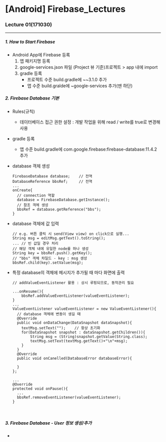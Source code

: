# [Android] Firebase_Lectures
### Lecture 01(171030)
- - -

##### 1. How to Start Firebase
  * Android App에 Firebase 등록
    1. 앱 패키지명 등록
    2. google-services.json 파일 (Project 뷰 기준)프로젝트 > app 내에 import
    3. gradle 등록
        - 프로젝트 수준 build.gradle에 ~~3.1.0 추가
        - 앱 수준 build.gralde에 ~google-services 추가(맨 하단)

##### 2. Firebase Database 기본

  * Rules(규칙)
    - 데이터베이스 접근 권한 설정  : 개발 작업을 위해 read / write를 true로 변경해 사용

  * gradle 등록
    - 앱 수준 build.gradle에 com.google.firebase:firebase-database:11.4.2 추가

  * database 객체 생성
    ```
    FirebaseDatabase database;    // 전역
    DatabaseReference bbsRef;     // 전역
    ...
    onCreate{
      // connection 역할
      database = FirebaseDatabase.getInstance();
      // 참조 객체 생성
      bbsRef = database.getReference("bbs");
    }
    ```

  * database 객체에 값 입력
    ```
    // e.g. 버튼 클릭 시 send(View view) on click으로 실행...
    String msg = editMsg.getText().toString();
    ... // 빈 값일 경우 처리
    // 해당 객체 내에 유일한 node를 하나 생성
    String key = bbsRef.push().getKey();
    // "bbs" 객체 차일드 - key : msg 생성
    bbsRef.child(key).setValue(msg);
    ```
  * 특정 database의 객체에 메시지가 추가될 때 마다 화면에 출력
    ```
    // addValueEventListener 활용 : 상시 루핑되므로, 동작관리 필요

    ...onResume(){
        bbsRef.addValueEventListener(valueEventListener);
    }
    ...
    ValueEventListener valueEventListener = new ValueEventListener(){
      // database 객체에 변동이 생길 때
      @Override
      public void onDataChange(DataSnapshot dataSnapshot){
        textMsg.setText("");    // 항상 초기화
        for(DataSnapshot snapshot : dataSnapshot.getChildren()){
            String msg = (String)snapshot.getValue(String.class);
            textMsg.setText(textMsg.getText()+"\n"+msg);
        }
      }
      @Override
      public void onCanelled(DatabaseError databaseError){

      }
    };

    ...
    @Override
    protected void onPause(){
      ...
      bbsRef.removeEventListener(valueEventListener);
    }
    ```

    <br>

##### 3. Firebase Database - User 정보 생성/추가
  *
